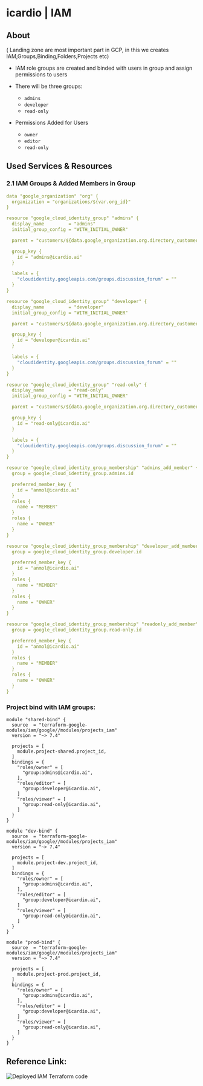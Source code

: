 
# icardio | IAM


## About
( Landing zone are most important part in GCP, in this we creates IAM,Groups,Binding,Folders,Projects etc)

- IAM role groups are created and binded with users in group and assign permissions to users

- There will be three groups:

    - `admins`
    - `developer`
    - `read-only`

- Permissions Added for Users

    - `owner`
    - `editor`
    - `read-only`

## Used Services & Resources

### 2.1 IAM Groups & Added Members in Group

```yaml
data "google_organization" "org" {
  organization = "organizations/${var.org_id}"
}

resource "google_cloud_identity_group" "admins" {
  display_name         = "admins"
  initial_group_config = "WITH_INITIAL_OWNER"

  parent = "customers/${data.google_organization.org.directory_customer_id}"

  group_key {
    id = "admins@icardio.ai"
  }

  labels = {
    "cloudidentity.googleapis.com/groups.discussion_forum" = ""
  }
}

resource "google_cloud_identity_group" "developer" {
  display_name         = "developer"
  initial_group_config = "WITH_INITIAL_OWNER"

  parent = "customers/${data.google_organization.org.directory_customer_id}"

  group_key {
    id = "developer@icardio.ai"
  }

  labels = {
    "cloudidentity.googleapis.com/groups.discussion_forum" = ""
  }
}

resource "google_cloud_identity_group" "read-only" {
  display_name         = "read-only"
  initial_group_config = "WITH_INITIAL_OWNER"

  parent = "customers/${data.google_organization.org.directory_customer_id}"

  group_key {
    id = "read-only@icardio.ai"
  }

  labels = {
    "cloudidentity.googleapis.com/groups.discussion_forum" = ""
  }
}

resource "google_cloud_identity_group_membership" "admins_add_member" {
  group = google_cloud_identity_group.admins.id

  preferred_member_key {
    id = "anmol@icardio.ai"
  }
  roles {
    name = "MEMBER"
  }
  roles {
    name = "OWNER"
  }
}

resource "google_cloud_identity_group_membership" "developer_add_member" {
  group = google_cloud_identity_group.developer.id

  preferred_member_key {
    id = "anmol@icardio.ai"
  }
  roles {
    name = "MEMBER"
  }
  roles {
    name = "OWNER"
  }
}

resource "google_cloud_identity_group_membership" "readonly_add_member" {
  group = google_cloud_identity_group.read-only.id

  preferred_member_key {
    id = "anmol@icardio.ai"
  }
  roles {
    name = "MEMBER"
  }
  roles {
    name = "OWNER"
  }
}
```
### Project bind with IAM groups:

```
module "shared-bind" {
  source  = "terraform-google-modules/iam/google//modules/projects_iam"
  version = "~> 7.4"

  projects = [
    module.project-shared.project_id,
  ]
  bindings = {
    "roles/owner" = [
      "group:admins@icardio.ai",
    ],
    "roles/editor" = [
      "group:developer@icardio.ai",
    ]
    "roles/viewer" = [
      "group:read-only@icardio.ai",
    ]
  }
}

module "dev-bind" {
  source  = "terraform-google-modules/iam/google//modules/projects_iam"
  version = "~> 7.4"

  projects = [
    module.project-dev.project_id,
  ]
  bindings = {
    "roles/owner" = [
      "group:admins@icardio.ai",
    ],
    "roles/editor" = [
      "group:developer@icardio.ai",
    ]
    "roles/viewer" = [
      "group:read-only@icardio.ai",
    ]
  }
}

module "prod-bind" {
  source  = "terraform-google-modules/iam/google//modules/projects_iam"
  version = "~> 7.4"

  projects = [
    module.project-prod.project_id,
  ]
  bindings = {
    "roles/owner" = [
      "group:admins@icardio.ai",
    ],
    "roles/editor" = [
      "group:developer@icardio.ai",
    ]
    "roles/viewer" = [
      "group:read-only@icardio.ai",
    ]
  }
}

```

## Reference Link:

![Deployed IAM Terraform code](https://github.com/clouddrove/icardio/blob/master/terraform/landing-zone/iam.tf)
